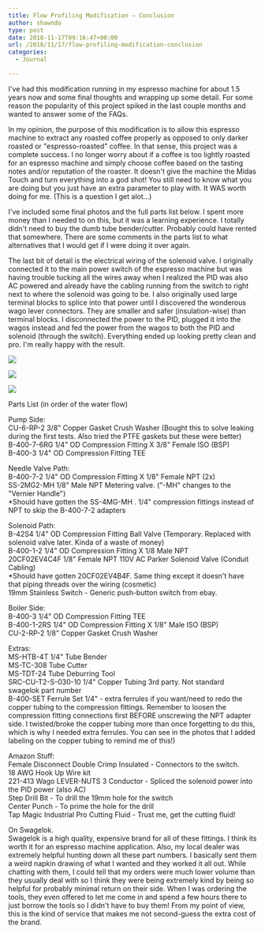 ```yaml
---
title: Flow Profiling Modification – Conclusion
author: shawndo
type: post
date: 2018-11-17T09:16:47+00:00
url: /2018/11/17/flow-profiling-modification-conclusion
categories:
  - Journal

---
```

I've had this modification running in my espresso machine for about 1.5 years now and some final thoughts and wrapping up some detail. For some reason the popularity of this project spiked in the last couple months and wanted to answer some of the FAQs.  

In my opinion, the purpose of this modification is to allow this espresso machine to extract any roasted coffee properly as opposed to only darker roasted or "espresso-roasted" coffee. In that sense, this project was a complete success. I no longer worry about if a coffee is too lightly roasted for an espresso machine and simply choose coffee based on the tasting notes and/or reputation of the roaster. It doesn't give the machine the Midas Touch and turn everything into a god shot! You still need to know what you are doing but you just have an extra parameter to play with. It WAS worth doing for me. (This is a question I get alot...)  

I've included some final photos and the full parts list below. I spent more money than I needed to on this, but it was a learning experience. I totally didn't need to buy the dumb tube bender/cutter. Probably could have rented that somewhere. There are some comments in the parts list to what alternatives that I would get if I were doing it over again.  

The last bit of detail is the electrical wiring of the solenoid valve. I originally connected it to the main power switch of the espresso machine but was having trouble tucking all the wires away when I realized the PID was also AC powered and already have the cabling running from the switch to right next to where the solenoid was going to be. I also originally used large terminal blocks to splice into that power until I discovered the wonderous wago lever connectors. They are smaller and safer (insulation-wise) than terminal blocks. I disconnected the power to the PID, plugged it into the wagos instead and fed the power from the wagos to both the PID and solenoid (through the switch). Everything ended up looking pretty clean and pro. I'm really happy with the result.  

![](/images/2018/11/20181116-DSC_5002.jpg)  

![](/images/2018/11/20181116-DSC_4998.jpg)  

![](/images/2018/11/20181116-DSC_5004.jpg)  

Parts List (in order of the water flow)  

Pump Side:  
CU-6-RP-2 3/8" Copper Gasket Crush Washer (Bought this to solve leaking during the first tests. Also tried the PTFE gaskets but these were better)  
B-400-7-6RG 1/4" OD Compression Fitting X 3/8" Female ISO (BSP)  
B-400-3 1/4" OD Compression Fitting TEE  

Needle Valve Path:  
B-400-7-2 1/4" OD Compression Fitting X 1/8" Female NPT (2x)  
SS-2MG2-MH 1/8" Male NPT Metering valve. ("-MH" changes to the "Vernier Handle")  
*Should have gotten the SS-4MG-MH . 1/4" compression fittings instead of NPT to skip the B-400-7-2 adapters  

Solenoid Path:  
B-42S4 1/4" OD Compression Fitting Ball Valve (Temporary. Replaced with solenoid valve later. Kinda of a waste of money)  
B-400-1-2 1/4" OD Compression Fitting X 1/8 Male NPT  
20CF02EV4C4F 1/8" Female NPT 110V AC Parker Solenoid Valve (Conduit Cabling)  
*Should have gotten 20CF02EV4B4F. Same thing except it doesn't have that piping threads over the wiring (cosmetic)  
19mm Stainless Switch - Generic push-button switch from ebay. 

Boiler Side:  
B-400-3 1/4" OD Compression Fitting TEE  
B-400-1-2RS 1/4" OD Compression Fitting X 1/8" Male ISO (BSP)  
CU-2-RP-2 1/8" Copper Gasket Crush Washer  

Extras:  
MS-HTB-4T 1/4" Tube Bender  
MS-TC-308 Tube Cutter  
MS-TDT-24 Tube Deburring Tool  
SRC-CU-T2-S-030-10 1/4" Copper Tubing 3rd party. Not standard swagelok part number  
B-400-SET Ferrule Set 1/4" - extra ferrules if you want/need to redo the copper tubing to the compression fittings. Remember to loosen the compression fitting connections first BEFORE unscrewing the NPT adapter side. I twisted/broke the copper tubing more than once forgetting to do this, which is why I needed extra ferrules. You can see in the photos that I added labeling on the copper tubing to remind me of this!)

Amazon Stuff:  
Female Disconnect Double Crimp Insulated - Connectors to the switch.  
18 AWG Hook Up Wire kit  
221-413 Wago LEVER-NUTS 3 Conductor - Spliced the solenoid power into the PID  power (also AC)  
Step Drill Bit - To drill the 19mm hole for the switch  
Center Punch - To prime the hole for the drill  
Tap Magic Industrial Pro Cutting Fluid - Trust me, get the cutting fluid!  

On Swagelok.  
Swagelok is a high quality, expensive brand for all of these fittings. I think its worth it for an espresso machine application. Also, my local dealer was extremely helpful hunting down all these part numbers. I basically sent them a weird napkin drawing of what I wanted and they worked it all out. While chatting with them, I could tell that my orders were much lower volume than they usually deal with so I think they were being extremely kind by being so helpful for probably minimal return on their side. When I was ordering the tools, they even offered to let me come in and spend a few hours there to just borrow the tools so I didn't have to buy them! From my point of view, this is the kind of service that makes me not second-guess the extra cost of the brand.  